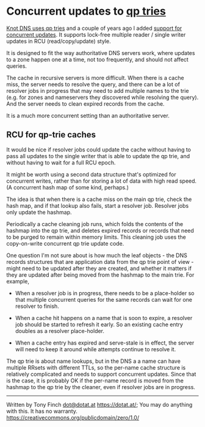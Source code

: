 Concurrent updates to [qp tries](https://dotat.at/prog/qp)
================================

[Knot DNS uses qp tries](https://gitlab.labs.nic.cz/knot/knot-dns/-/tree/master/src%2Fcontrib%2Fqp-trie)
and a couple of years ago I added
[support for concurrent updates](https://fanf.dreamwidth.org/127488.html).
It supports lock-free multiple reader / single writer updates in RCU
(read/copy/update) style.

It is designed to fit the way authoritative DNS servers work, where
updates to a zone happen one at a time, not too frequently, and
should not affect queries.

The cache in recursive servers is more difficult. When there is a
cache miss, the server needs to resolve the query, and there can be a
lot of resolver jobs in progress that may need to add multiple names
to the trie (e.g. for zones and nameservers they discovered while
resolving the query). And the server needs to clean expired records
from the cache.

It is a much more concurrent setting than an authoritative server.

RCU for qp-trie caches
----------------------

It would be nice if resolver jobs could update the cache without
having to pass all updates to the single writer that is able to update
the qp trie, and without having to wait for a full RCU epoch.

It might be worth using a second data structure that's optimized for
concurrent writes, rather than for storing a lot of data with high
read speed. (A concurrent hash map of some kind, perhaps.)

The idea is that when there is a cache miss on the main qp trie, check
the hash map, and if that lookup also fails, start a resolver job.
Resolver jobs only update the hashmap.

Periodically a cache cleaning job runs, which folds the contents of
the hashmap into the qp trie, and deletes expired records or records
that need to be purged to remain within memory limits. This cleaning
job uses the copy-on-write concurrent qp trie update code.

One question I'm not sure about is how much the leaf objects - the DNS
records structures that are application data from the qp trie point of
view - might need to be updated after they are created, and whether it
matters if they are updated after being moved from the hashmap to the
main trie. For example,

  * When a resolver job is in progress, there needs to be a
    place-holder so that multiple concurrent queries for the same
    records can wait for one resolver to finish.

  * When a cache hit happens on a name that is soon to expire, a
    resolver job should be started to refresh it early. So an existing
    cache entry doubles as a resolver place-holder.

  * When a cache entry has expired and serve-stale is in effect, the
    server will need to keep it around while attempts continue to
    resolve it.

The qp trie is about name lookups, but in the DNS a a name can have
multiple RRsets with different TTLs, so the per-name cache structure
is relatively complicated and needs to support concurrent updates.
Since that is the case, it is probably OK if the per-name record is
moved from the hashmap to the qp trie by the cleaner, even if resolver
jobs are in progress.

---------------------------------------------------------------------------

Written by Tony Finch <dot@dotat.at> <https://dotat.at/>;
You may do anything with this. It has no warranty.
<https://creativecommons.org/publicdomain/zero/1.0/>
